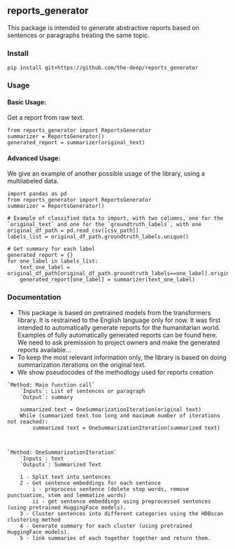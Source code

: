 ## reports_generator
This package is intended to generate abstractive reports based on sentences or paragraphs treating the same topic.

### Install

```posh
pip install git+https://github.com/the-deep/reports_generator
```

### Usage
#### Basic Usage:
Get a report from raw text.
```
from reports_generator import ReportsGenerator
summarizer = ReportsGenerator()    
generated_report = summarizer(original_text)
```
#### Advanced Usage:
We give an example of another possible usage of the library, using a multilabeled data. 
```
import pandas as pd
from reports_generator import ReportsGenerator
summarizer = ReportsGenerator()

# Example of classified data to import, with two columns, one for the `original_text` and one for the `groundtruth_labels`, with one 
original_df_path = pd.read_csv([csv_path]) 
labels_list = original_df_path.groundtruth_labels.unique()

# Get summary for each label
generated_report = {}
for one_label in labels_list:
    text_one_label = original_df_path[original_df_path.groundtruth_labels==one_label].original_text.tolist()
    generated_report[one_label] = summarizer(text_one_label)
```

### Documentation
- This package is based on pretrained models from the transformers library. It is restrained to the English language only for now. 
It was first intended to automatically generate reports for the humanitarian world. 
Examples of fully automatically generated reports can be found here. We need to ask premission to project owners and make the generated reports available...
- To keep the most relevant information only, the library is based on doing summarization iterations on the original text. 
- We show pseudocodes of the methodlogy used for reports creation
```
`Method: Main function call`
    `Inputs`: List of sentences or paragraph
    `Output`: summary
    
    summarized text = OneSummarizationIteration(original text)
    While (summarized text too long and maximum number of iterations not reached):
        summarized text = OneSummarizationIteration(summarized text)
        
        
        
`Method: OneSummarizationIteration`
    `Inputs`: text
    `Outputs`: Summarized Text
    
    1 - Split text into sentences
    2 - Get sentence embeddings for each sentence
        i - preprocess sentence (delete stop words, remove punctuation, stem and lemmatize words)
        ii - get sentence embeddings using preprocessed sentences (using pretrained HuggingFace models).
    3 - Cluster sentences into different categories using the HDBscan clustering method
    4 - Generate summary for each cluster (using pretrained HuggingFace models).
    5 - link summaries of each together together and return them.
```